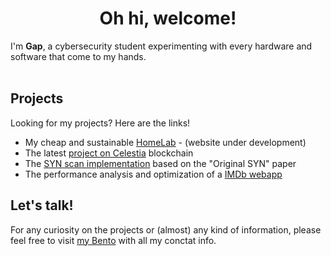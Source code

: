 <h1 style="text-align:center;">Oh hi, welcome!</h1>

I'm <b>Gap</b>, a cybersecurity student experimenting with every hardware and software that come to my hands.
</br>
</br>
## Projects
Looking for my projects? Here are the links!

- My cheap and sustainable [HomeLab][1] - (website under development)</li>
- The latest [project on Celestia][2] blockchain
- The [SYN scan implementation][3] based on the "Original SYN" paper </li>
- The performance analysis and optimization of a [IMDb webapp][4] </li>


## Let's talk!
For any curiosity on the projects or (almost) any kind of information, please feel free to visit [my Bento](bento.me/gap) with all my conctat info. 



[1]: [gapilo14.github.io/HomeLab]
[2]: [github.com/gapilo14/celestia-blockchain-optimization]
[3]: [github.com/gapilo14/Original-SYN]
[4]: [github.com/Visco01/IMDb-Rails-Performance-Project]


<!--
**gapilo14/gapilo14** is a ✨ _special_ ✨ repository because its `README.md` (this file) appears on your GitHub profile.

Here are some ideas to get you started:

- 🔭 I’m currently working on ...
- 🌱 I’m currently learning ...
- 👯 I’m looking to collaborate on ...
- 🤔 I’m looking for help with ...
- 💬 Ask me about ...
- 📫 How to reach me: ...
- 😄 Pronouns: ...
- ⚡ Fun fact: ...
-->
